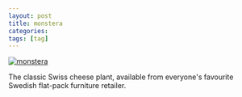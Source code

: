 ```yaml
---
layout: post
title: monstera
categories:
tags: [tag]
---
```


[![monstera](http://thetrianglesky.com/assets/img/blog/2020/monstera-1200x1200.jpg)](http://thetrianglesky.com/assets/img/blog/2020/monstera-1200x1200.jpg)

The classic Swiss cheese plant, available from everyone's favourite Swedish flat-pack furniture retailer.